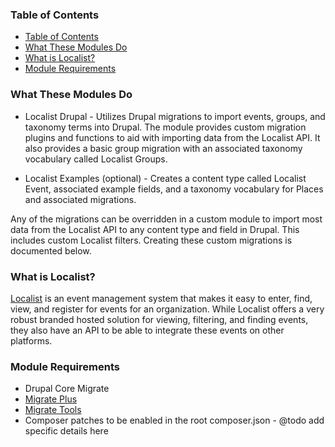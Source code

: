 ### Table of Contents

- [Table of Contents](#table-of-contents)
- [What These Modules Do](#what-these-modules-do)
- [What is Localist?](#what-is-localist)
- [Module Requirements](#module-requirements)

### What These Modules Do
* Localist Drupal - Utilizes Drupal migrations to import events, groups, and taxonomy terms into Drupal. The module provides custom migration plugins and functions to aid with importing data from the Localist API. It also provides a basic group migration with an associated taxonomy vocabulary called Localist Groups.

* Localist Examples (optional) - Creates a content type called Localist Event, associated example fields, and a taxonomy vocabulary for Places and associated migrations.

Any of the migrations can be overridden in a custom module to import most data from the Localist API to any content type and field in Drupal. This includes custom Localist filters. Creating these custom migrations is documented below.

### What is Localist?
[Localist](https://www.localist.com) is an event management system that makes it easy to enter, find, view, and register for events for an organization. While Localist offers a very robust branded hosted solution for viewing, filtering, and finding events, they also have an API to be able to integrate these events on other platforms.

### Module Requirements

* Drupal Core Migrate
* [Migrate Plus](https://www.drupal.org/project/migrate_plus)
* [Migrate Tools](https://www.drupal.org/project/migrate_tools)
* Composer patches to be enabled in the root composer.json - @todo add specific details here
